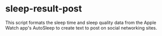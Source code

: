 # sleep-result-post
This script formats the sleep time and sleep quality data from the Apple Watch app's AutoSleep to create text to post on social networking sites.
